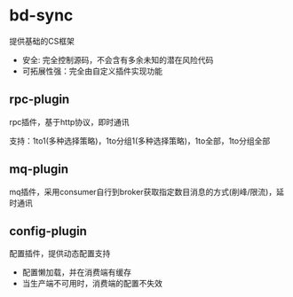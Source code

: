 # bd-sync

提供基础的CS框架

* 安全: 完全控制源码，不会含有多余未知的潜在风险代码
* 可拓展性强：完全由自定义插件实现功能

## rpc-plugin

rpc插件，基于http协议，即时通讯

支持：1to1(多种选择策略)，1to分组1(多种选择策略)，1to全部，1to分组全部

## mq-plugin

mq插件，采用consumer自行到broker获取指定数目消息的方式(削峰/限流)，延时通讯

## config-plugin

配置插件，提供动态配置支持

* 配置懒加载，并在消费端有缓存
* 当生产端不可用时，消费端的配置不失效